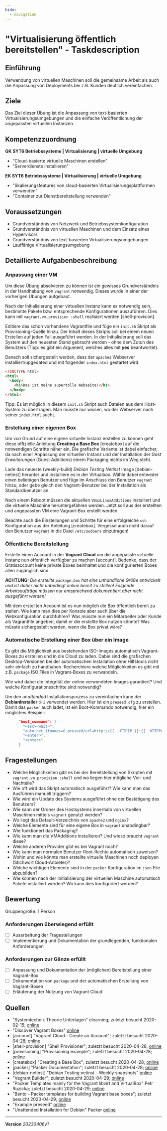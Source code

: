 ```yaml
---
hide:
  - navigation
---
```


# "Virtualisierung öffentlich bereitstellen" - Taskdescription

## Einführung

Verwendung von virtuellen Maschinen soll die gemeinsame Arbeit als auch die Anpassung von Deployments bei z.B. Kunden deutlich vereinfachen.

## Ziele

Das Ziel dieser Übung ist die Anpassung von text-basierten Virtualisierungsumgebungen und die einfache Veröffentlichung der angepassten virtuellen Instanzen.

## Kompetenzzuordnung

**GK SYT6 Betriebssysteme | Virtualisierung | virtuelle Umgebung**  

* "Cloud-basierte virtuelle Maschinen erstellen"  
* "Serverdienste installieren"

**EK SYT6 Betriebssysteme | Virtualisierung | virtuelle Umgebung**  

* "Skalierungsfeatures von cloud-basierten Virtualisierungsplattformen verwenden"
* "Container zur Dienstbereitstellung verwenden"

## Voraussetzungen

* Grundverständnis von Netzwerk und Betriebssystemkonfiguration
* Grundverständnis von virtuellen Maschinen und dem Einsatz eines Hypervisors
* Grundverständnis von text-basierten Virtualisierungsumgebungen
* Lauffähige Virtualisierungsumgebung

## Detaillierte Aufgabenbeschreibung

### Anpassung einer VM
Um diese Übung absolvieren zu können ist ein gewisses Grundverständnis in der Handhabung von `vagrant` notwendig. Dieses wurde in einer der vorherigen Übungen aufgebaut.

Nach der Initialisierung einer virtuellen Instanz kann es notwendig sein, bestimmte Pakete bzw. entsprechende Konfigurationen auszuführen. Dies kann mit `vagrant.vm.provision :shell` realisiert werden [shell-provision].

Editiere das schon vorhandene Vagrantfile und füge ein `init.sh` Skript als Provisioning-Quelle hinzu. Der Inhalt dieses Skripts soll bei einem neuen Erstellen auf jeden Fall ausgeführt werden. In der Initialisierung soll das System auf den neuesten Stand gebracht werden - ohne dem Zutun des Benutzers (Tipp: es gibt ein Argument, welches alles mit **yes** beantwortet). 

Danach soll sichergestellt werden, dass der `apache2` Webserver installiert/upgedated und mit folgender `index.html` gestartet wird:

```html
<!DOCTYPE html>
<html>
  <body>
    <h1>Das ist meine supertolle Webseite!</h1>
  </body>
</html>
```
Tipp: Es ist möglich in diesem `init.sh` Skript auch Dateien aus dem Host-System zu übertragen. Man müsste nur wissen, wo der Webserver nach seiner `index.html` sucht.

### Erstellung einer eigenen Box
Um von Grund auf eine eigene virtuelle Instanz erstellen zu können geht diese offizielle Anleitung **Creating a Base Box** [createbox] auf die notwendigen Schritte näher ein. Die grafische Variante ist dabei einfacher, da nach einer Anpassung der virtuellen Instanz und der Installation der *Gast Erweiterungen* (Guest Additions) einem Packaging nichts im Weg steht.

Lade das neueste (weekly-build) *Debian Testing Netinst* Image [debian-netinst] herunter und installiere es in der Virtualbox. Wähle dabei entweder einen beliebigen Benutzer und füge im Anschluss den Benutzer `vagrant` hinzu, oder gebe gleich den Vagrant-Benutzer bei der Installation als Standardbenutzer an.

Nach einem Reboot müssen die aktuellen `VBoxLinuxAdditions` installiert und die virtuelle Maschine heruntergefahren werden. Jetzt soll aus der erstellten und angepassten VM eine Vagrant-Box erstellt werden.

Beachte auch die Einstellungen und Schritte für eine erfolgreiche `ssh` Konfiguration aus der Anleitung [createbox]. Vergesse auch nicht darauf den Benutzer `vagrant` in die Datei `/etc/sudoers` einzutragen!

### Öffentliche Bereitstellung
Erstelle einen Account in der **Vagrant Cloud** um die angepasste virtuelle Instanz nun öffentlich verfügbar zu machen [account]. Bedenke, dass der Gratisaccount keine private Boxes beinhaltet und die konfigurierten Boxes allen zugänglich sind.

**ACHTUNG:** *Die erstellte `package.box` hat eine unhandliche Größe entwickelt und ist daher nicht unbedingt online bereit zu stellen! Folgende Arbeitsaufträge müssen nur entsprechend dokumentiert aber nicht ausgeführt werden!*

Mit dem erstellten Account ist es nun möglich die Box öffentlich bereit zu stellen. Wie kann man dies per Konsole aber auch über die Webkonfiguration durchführen? Was müsste nun ein Mitarbeiter oder Kunde als Vagrantfile angeben, damit er die erstellte Box nutzen könnte? Was müsste sichergestellt werden, wenn die Box privat wäre?

### Automatische Erstellung einer Box über ein Image
Es gibt die Möglichkeit aus bestehenden ISO-Images automatisch Vagrant-Boxes zu erstellen und in die Cloud zu laden. Dabei sind die grafischen Desktop-Versionen bei der automatischen Installation ohne Hilfstools nicht sehr einfach zu handhaben. Recherchiere welche Möglichkeiten es gibt mit z.B. `package` ISO Files in Vagrant-Boxes zu verwandeln.

Wie wird dabei die Integrität der online verwendeten Images garantiert? Und welche Konfigurationsschritte sind notwendig?

Um den *unattended* Installationsprozess zu vereinfachen kann der **DebianInstaller** `d-i` verwendet werden. Hier ist ein `preseed.cfg` zu erstellen. Damit das `packer` auch ladet, ist ein Boot-Kommando notwendig, hier ein mögliches Beispiel:

```json
      "boot_command": [
        "<esc><wait>",
        "auto net.ifnames=0 preseed/url=http://{{ .HTTPIP }}:{{ .HTTPPort }}/preseed.cfg<wait>",
        "<enter>",
        "<enter>"
      ] 
```

## Fragestellungen
* Welche Möglichkeiten gibt es bei der Bereitstellung von Skripten mit `vagrant.vm.provision :shell` und wo liegen hier mögliche Vor- und Nachteile?
* Wie oft wird das Skript automatisch ausgeführt? Wie kann man das Ausführen manuell triggern?
* Wie wird ein Update des Systems ausgeführt ohne der Bestätigung des Benutzers?
* Wie kann der Ordner des Hostsystems innerhalb von virtuellen Maschinen mittels `vagrant` genutzt werden?
* Wo liegt das Default-Verzeichnis von `apache2` und `nginx`?
* Welche Elemente sind für eine eigene Box in `vagrant` unabdingbar?
* Wie funktionert das Packaging?
* Wie kann man die VMAdditions installieren? Und wieso braucht `vagrant` diese?
* Welche anderen Provider gibt es bei Vagrant noch?
* Wie kann man normalen Benutzer Root-Rechte automatisch zuweisen?
* Wohin und wie könnte man erstellte virtuelle Maschinen noch deployen (Stichwort Cloud-Anbieter)?
* Welche wichtigen Elemente sind in der `packer` Konfiguration im `json` File abzubilden?
* Wie können nach der Initialisierung der virtuellen Maschine automatisch Pakete installiert werden? Wo kann dies konfiguriert werden?

## Bewertung
Gruppengröße: 1 Person

### Anforderungen **überwiegend erfüllt**
- [ ] Ausarbeitung der Fragestellungen
- [ ] Implementierung und Dokumentation der grundlegenden, funktionalen Anforderungen

### Anforderungen **zur Gänze erfüllt**
- [ ] Anpassung und Dokumentation der (möglichen) Bereitstellung einer Vagrant-Box
- [ ] Dokumentation von `package` und der automatischen Erstellung von Vagrant-Boxen
- [ ] Erläuterung der Nutzung von Vagrant Cloud

## Quellen

* "Systemtechnik Theorie Unterlagen" elearning; zuletzt besucht 2020-02-15; [online](https://elearning.tgm.ac.at/course/view.php?id=1939)
* "Discover Vagrant Boxes" [online](https://app.vagrantup.com/boxes/search)
* [account] "Vagrant Cloud - Create an Account"; zuletzt besucht 2020-04-28; [online](https://app.vagrantup.com/account/new) 
* [shell-provision] "Shell Provisioner"; zuletzt besucht 2020-04-28; [online](https://www.vagrantup.com/docs/provisioning/shell.html)
* [provisioning] "Provisioning example"; zuletzt besucht 2020-04-28; [online](https://www.vagrantup.com/intro/getting-started/provisioning.html)
* [createbox] "Creating a Base Box"; zuletzt besucht 2020-04-28; [online](https://www.vagrantup.com/docs/boxes/base.html)
* [packer] "Packer Documentation"; zuletzt besucht 2020-04-28; [online](https://www.packer.io/docs/index.html)
* [debian-netinst] "Debian Testing netinst - Weekly snapshots" [online](http://cdimage.debian.org/cdimage/weekly-builds/amd64/iso-cd/)
* "Vagrant Builder"; zuletzt besucht 2020-04-29; [online](https://www.packer.io/docs/builders/vagrant.html)
* "Packer Templates mainly for the Vagrant libvirt and VirtualBox" Petr Ruzicka; zuletzt besucht 2020-04-29; [online](https://github.com/ruzickap/packer-templates)
* "Bento - Packer templates for building Vagrant base boxes"; zuletzt besucht 2020-04-29; [online](https://github.com/chef/bento)
* "Example preseed" [online](https://www.debian.org/releases/buster/example-preseed.txt)
* "Unattended Installation for Debian" Packer [online](https://www.packer.io/guides/automatic-operating-system-installs/preseed_ubuntu.html)

---

**Version** *20230406v1*
